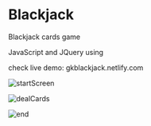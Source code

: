 # Blackjack
Blackjack cards game

JavaScript and JQuery using

check live demo: gkblackjack.netlify.com

![startScreen](https://user-images.githubusercontent.com/51907055/59860768-31b08c80-9388-11e9-8206-7b19ce26ce56.JPG)

![dealCards](https://user-images.githubusercontent.com/51907055/59860764-3117f600-9388-11e9-81a6-3f4142b9516d.JPG)

![end](https://user-images.githubusercontent.com/51907055/59860767-3117f600-9388-11e9-8ef5-745b8e882a2a.JPG)
